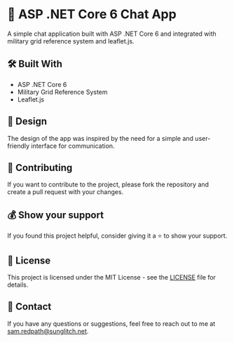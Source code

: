 # 💬 ASP .NET Core 6 Chat App
A simple chat application built with ASP .NET Core 6 and integrated with military grid reference system and leaflet.js.
## 🛠️ Built With
- ASP .NET Core 6
- Military Grid Reference System
- Leaflet.js

## 🎨 Design
The design of the app was inspired by the need for a simple and user-friendly interface for communication.

## 📝 Contributing
If you want to contribute to the project, please fork the repository and create a pull request with your changes.

## 💰 Show your support
If you found this project helpful, consider giving it a :star: to show your support.

## 📄 License
This project is licensed under the MIT License - see the [LICENSE](LICENSE) file for details.

## 💬 Contact
If you have any questions or suggestions, feel free to reach out to me at [sam.redpath@sunglitch.net](MAILTO:EMAIL_ADDRESS).

